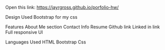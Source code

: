Open this link: https://jayrgross.github.io/porfolio-hw/


Design
Used Bootstrap for my css

Features
About Me section
Contact Info
Resume
Github link
Linked in link
Full responsive UI

Languages Used
HTML 
Bootstrap
Css 
